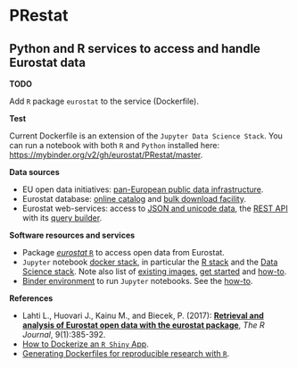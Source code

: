 PRestat
=======

Python and R services to access and handle Eurostat data
---


**TODO**

Add `R` package `eurostat` to the service (Dockerfile).

**Test**

Current Dockerfile is an extension of the `Jupyter Data Science Stack`.
You can run a notebook with both `R` and `Python` installed here: https://mybinder.org/v2/gh/eurostat/PRestat/master.

**<a name="Sources"></a>Data sources**

* EU open data initiatives: [pan-European public data infrastructure](http://data.europa.eu).
* Eurostat database: [online catalog](http://ec.europa.eu/eurostat/data/database) and [bulk download facility](http://ec.europa.eu/eurostat/estat-navtree-portlet-prod/BulkDownloadListing).
* Eurostat web-services: access to [JSON and unicode data](http://ec.europa.eu/eurostat/web/json-and-unicode-web-services/about-this-service), the [REST API](http://ec.europa.eu/eurostat/web/json-and-unicode-web-services/getting-started/rest-request) with its [query builder](http://ec.europa.eu/eurostat/web/json-and-unicode-web-services/getting-started/query-builder).

**<a name="Software"></a>Software resources and services**

* Package [_eurostat_ `R`](http://ropengov.github.io/eurostat) to access open data from Eurostat.
* `Jupyter` notebook [docker stack](https://github.com/jupyter/docker-stacks), in particular the [R stack](https://github.com/jupyter/docker-stacks/tree/master/r-notebook) and the [Data Science stack](https://jupyter-docker-stacks.readthedocs.io/en/latest/index.html). Note also list of [existing images](https://jupyter-docker-stacks.readthedocs.io/en/latest/using/selecting.html#jupyter-datascience-notebook), [get started](https://docs.docker.com/get-started/) and [how-to](https://www.dataquest.io/blog/docker-data-science/).
* [Binder environment](https://mybinder.org/) to run `Jupyter` notebooks. See the [how-to](https://blog.jupyter.org/binder-2-0-a-tech-guide-2017-fd40515a3a84).

**<a name="References"></a>References**

* Lahti L., Huovari J., Kainu M., and Biecek, P. (2017): [**Retrieval and analysis of Eurostat open data with the eurostat package**](https://journal.r-project.org/archive/2017/RJ-2017-019/RJ-2017-019.pdf), _The R Journal_, 9(1):385-392.
* [How to Dockerize an `R Shiny` App](https://towardsdatascience.com/how-to-dockerize-an-r-shiny-app-part-1-d4267659312a).
* [Generating Dockerfiles for reproducible research with `R`](https://o2r.info/2017/05/30/containerit-package/).

